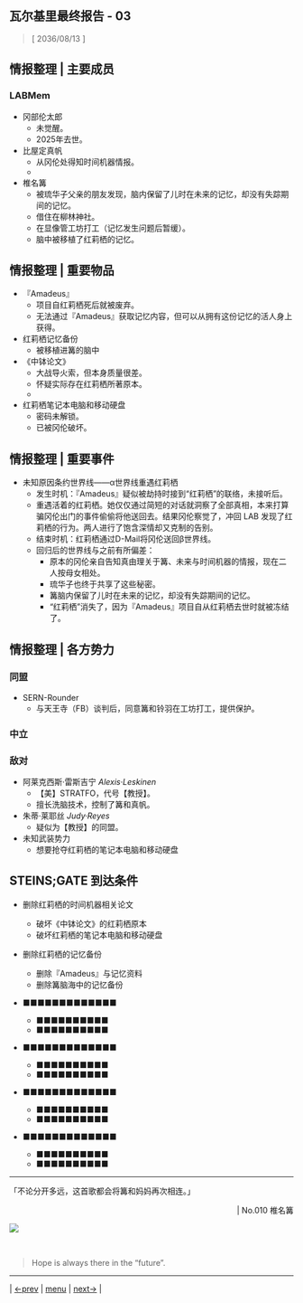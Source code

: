 ## 瓦尔基里最终报告 - 03
>   
> [ 2036/08/13 ]  

## 情报整理 | 主要成员
### LABMem
- 冈部伦太郎
  - 未觉醒。
  - 2025年去世。
- 比屋定真帆
  - 从冈伦处得知时间机器情报。
  - 
- 椎名篝
  - 被琉华子父亲的朋友发现，脑内保留了儿时在未来的记忆，却没有失踪期间的记忆。
  - 借住在柳林神社。
  - 在显像管工坊打工（记忆发生问题后暂缓）。
  - 脑中被移植了红莉栖的记忆。
## 情报整理 | 重要物品
- 『Amadeus』
  - 项目自红莉栖死后就被废弃。
  - 无法通过『Amadeus』获取记忆内容，但可以从拥有这份记忆的活人身上获得。
- 红莉栖记忆备份
  - 被移植进篝的脑中
- 《中钵论文》
  - 大战导火索，但本身质量很差。
  - 怀疑实际存在红莉栖所著原本。
  - 
- 红莉栖笔记本电脑和移动硬盘
  - 密码未解锁。
  - 已被冈伦破坏。

## 情报整理 | 重要事件
- 未知原因条约世界线——α世界线重遇红莉栖
  - 发生时机：『Amadeus』疑似被劫持时接到“红莉栖”的联络，未接听后。
  - 重遇活着的红莉栖。她仅仅通过简短的对话就洞察了全部真相，本来打算骗冈伦出门的事件偷偷将他送回去。结果冈伦察觉了，冲回 LAB 发现了红莉栖的行为。两人进行了饱含深情却又克制的告别。
  - 结束时机：红莉栖通过D-Mail将冈伦送回β世界线。
  - 回归后的世界线与之前有所偏差：
    - 原本的冈伦亲自告知真由理关于篝、未来与时间机器的情报，现在二人按母女相处。
    - 琉华子也终于共享了这些秘密。
    - 篝脑内保留了儿时在未来的记忆，却没有失踪期间的记忆。
    - “红莉栖”消失了，因为『Amadeus』项目自从红莉栖去世时就被冻结了。

## 情报整理 | 各方势力
### 同盟  
- SERN-Rounder
  - 与天王寺（FB）谈判后，同意篝和铃羽在工坊打工，提供保护。

### 中立  

### 敌对  
- 阿莱克西斯·雷斯吉宁 *Alexis·Leskinen*
  - 【美】STRATFO，代号【教授】。
  - 擅长洗脑技术，控制了篝和真帆。
- 朱蒂·莱耶丝 *Judy·Reyes*
  - 疑似为【教授】的同盟。
- 未知武装势力
  - 想要抢夺红莉栖的笔记本电脑和移动硬盘

## STEINS;GATE 到达条件
- 删除红莉栖的时间机器相关论文  
  - 破坏《中钵论文》的红莉栖原本  
  - 破坏红莉栖的笔记本电脑和移动硬盘  
- 删除红莉栖的记忆备份  
  - 删除『Amadeus』与记忆资料  
  - 删除篝脑海中的记忆备份  
- ■■■■■■■■■■■■■
  - ■■■■■■■■■■
  - ■■■■■■■■■■


- ■■■■■■■■■■■■■
  - ■■■■■■■■■■
  - ■■■■■■■■■■
- ■■■■■■■■■■■■■
  - ■■■■■■■■■■
  - ■■■■■■■■■■
- ■■■■■■■■■■■■■
  - ■■■■■■■■■■
  - ■■■■■■■■■■
---

「不论分开多远，这首歌都会将篝和妈妈再次相连。」  
<p align="right">  | No.010 椎名篝 </p>  


![](../img/00122-1.png)


<br/>

> Hope is always there in the “future”.
---

| [←prev](./0) | [menu](../) | [next→](./0) |
